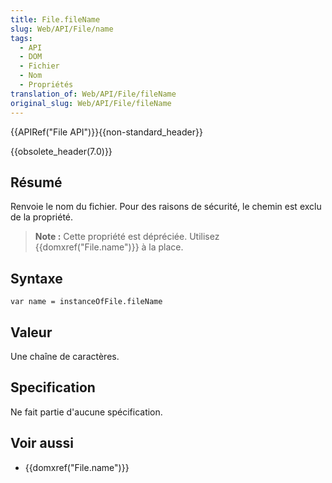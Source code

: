 ```yaml
---
title: File.fileName
slug: Web/API/File/name
tags:
  - API
  - DOM
  - Fichier
  - Nom
  - Propriétés
translation_of: Web/API/File/fileName
original_slug: Web/API/File/fileName
---
```

{{APIRef("File API")}}{{non-standard_header}}

{{obsolete_header(7.0)}}

## Résumé

Renvoie le nom du fichier. Pour des raisons de sécurité, le chemin est exclu de la propriété.

> **Note :** Cette propriété est dépréciée. Utilisez {{domxref("File.name")}} à la place.

## Syntaxe

    var name = instanceOfFile.fileName

## Valeur

Une chaîne de caractères.

## Specification

Ne fait partie d'aucune spécification.

## Voir aussi

- {{domxref("File.name")}}
